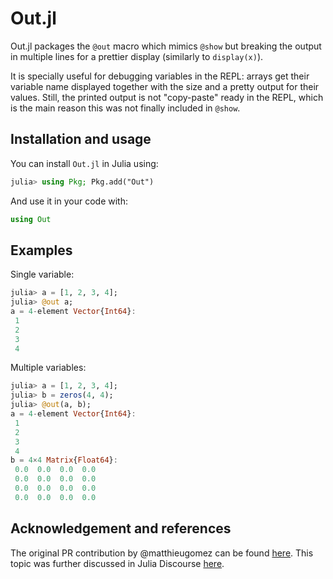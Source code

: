 # Out.jl

Out.jl packages the `@out` macro which mimics `@show` but breaking the output in multiple lines for a prettier display (similarly to `display(x)`).

It is specially useful for debugging variables in the REPL: arrays get their variable name displayed together with the size and a pretty output for their values. Still, the printed output is not "copy-paste" ready in the REPL, which is the main reason this was not finally included in `@show`.

## Installation and usage

You can install `Out.jl` in Julia using:
```julia
julia> using Pkg; Pkg.add("Out")
```

And use it in your code with:
```julia
using Out
```

## Examples

Single variable:
```julia
julia> a = [1, 2, 3, 4];
julia> @out a;
a = 4-element Vector{Int64}:
 1
 2
 3
 4
```
Multiple variables:
```julia
julia> a = [1, 2, 3, 4];
julia> b = zeros(4, 4);
julia> @out(a, b);
a = 4-element Vector{Int64}:
 1
 2
 3
 4
b = 4×4 Matrix{Float64}:
 0.0  0.0  0.0  0.0
 0.0  0.0  0.0  0.0
 0.0  0.0  0.0  0.0
 0.0  0.0  0.0  0.0
```
## Acknowledgement and references

The original PR contribution by @matthieugomez can be found [here](https://github.com/JuliaLang/julia/pull/22253).
This topic was further discussed in Julia Discourse [here](https://discourse.julialang.org/t/combining-show-with-display/84522).
